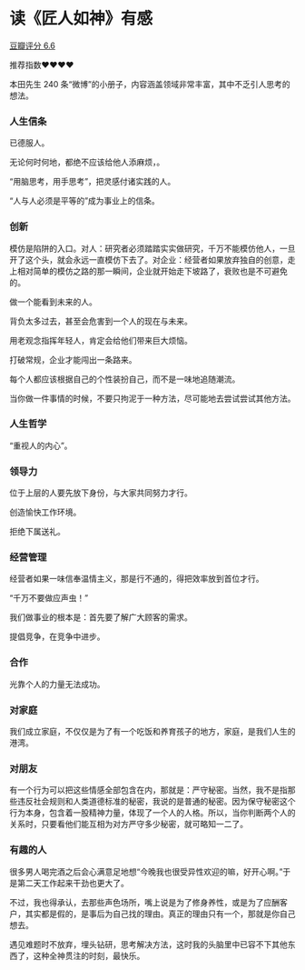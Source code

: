 # 读《匠人如神》有感

[豆瓣评分 6.6](https://book.douban.com/subject/26815032/)

推荐指数❤❤❤❤

本田先生 240 条“微博”的小册子，内容涵盖领域非常丰富，其中不乏引人思考的想法。

### 人生信条
已德服人。

无论何时何地，都绝不应该给他人添麻烦，。

“用脑思考，用手思考”，把灵感付诸实践的人。

“人与人必须是平等的”成为事业上的信条。

### 创新

模仿是陷阱的入口。对人：研究者必须踏踏实实做研究，千万不能模仿他人，一旦开了这个头，就会永远一直模仿下去了。对企业：经营者如果放弃独自的创意，走上相对简单的模仿之路的那一瞬间，企业就开始走下坡路了，衰败也是不可避免的。

做一个能看到未来的人。

背负太多过去，甚至会危害到一个人的现在与未来。

用老观念指挥年轻人，肯定会给他们带来巨大烦恼。

打破常规，企业才能闯出一条路来。

每个人都应该根据自己的个性装扮自己，而不是一味地追随潮流。

当你做一件事情的时候，不要只拘泥于一种方法，尽可能地去尝试尝试其他方法。

### 人生哲学

“重视人的内心”。

### 领导力

位于上层的人要先放下身份，与大家共同努力才行。

创造愉快工作环境。

拒绝下属送礼。

### 经营管理
经营者如果一味信奉温情主义，那是行不通的，得把效率放到首位才行。

“千万不要做应声虫！”

我们做事业的根本是：首先要了解广大顾客的需求。

提倡竞争，在竞争中进步。

### 合作

光靠个人的力量无法成功。

### 对家庭

我们成立家庭，不仅仅是为了有一个吃饭和养育孩子的地方，家庭，是我们人生的港湾。

### 对朋友
有一个行为可以把这些情感全部包含在内，那就是：严守秘密。当然，我不是指那些违反社会规则和人类道德标准的秘密，我说的是普通的秘密。因为保守秘密这个行为本身，包含着一股精神力量，体现了一个人的人格。所以，当你判断两个人的关系时，只要看他们能互相为对方严守多少秘密，就可略知一二了。

### 有趣的人

很多男人喝完酒之后会心满意足地想“今晚我也很受异性欢迎的嘛，好开心啊。”于是第二天工作起来干劲也更大了。

不过，我也得承认，去那些声色场所，嘴上说是为了修身养性，或是为了应酬客户，其实都是假的，是事后为自己找的理由。真正的理由只有一个，那就是你自己想去。

遇见难题时不放弃，埋头钻研，思考解决方法，这时我的头脑里中已容不下其他东西了，这种全神贯注的时刻，最快乐。
